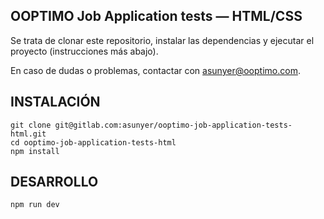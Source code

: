 OOPTIMO Job Application tests — HTML/CSS
------------

Se trata de clonar este repositorio, instalar las dependencias y ejecutar el proyecto (instrucciones más abajo). 

En caso de dudas o problemas, contactar con [asunyer@ooptimo.com](mailto:asunyer@ooptimo.com).


INSTALACIÓN
------------

```
git clone git@gitlab.com:asunyer/ooptimo-job-application-tests-html.git
cd ooptimo-job-application-tests-html
npm install
```

DESARROLLO
------------
```
npm run dev
```
